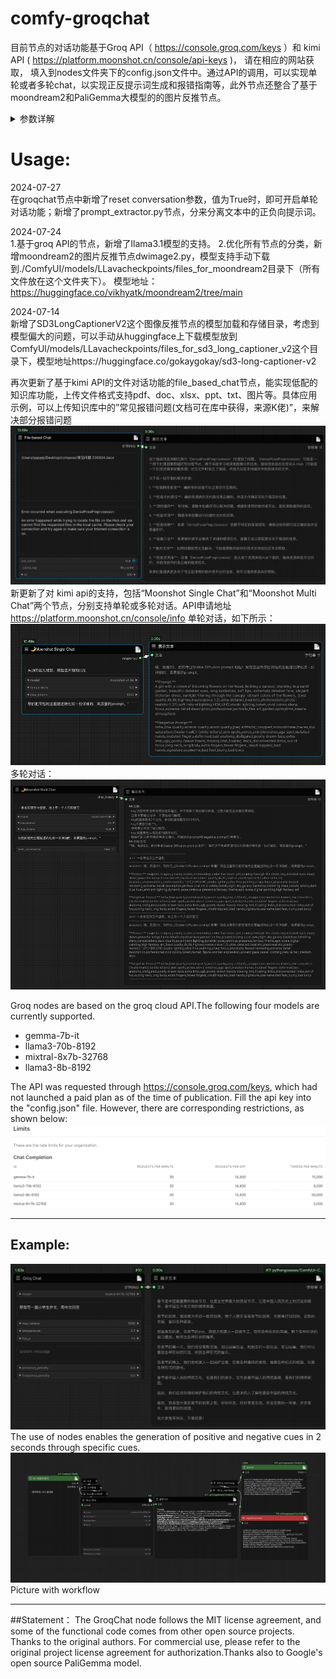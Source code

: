 # comfy-groqchat
目前节点的对话功能基于Groq API（ https://console.groq.com/keys ）和 kimi API  ( https://platform.moonshot.cn/console/api-keys )， 请在相应的网站获取，  填入到nodes文件夹下的config.json文件中。通过API的调用，可以实现单轮或者多轮chat，以实现正反提示词生成和报错指南等，此外节点还整合了基于moondream2和PaliGemma大模型的的图片反推节点。
<details>
presence_penalty（存在惩罚）和frequency_penalty （频率惩罚）这两个参数的作用： `presence_penalty` 和 `frequency_penalty` 是用于控制语言模型输出多样性和重复性的参数。让我详细解释一下它们的作用：
1. presence_penalty（存在惩罚）:
   - 范围通常是 -2.0 到 2.0。
   - 这个参数用于惩罚新token基于它们是否已经出现在文本中。
   - 正值会增加模型谈论新主题的可能性。
   - 负值会使模型更倾向于重复已经说过的内容。
   - 值为0时不会有影响。

2. frequency_penalty（频率惩罚）:
   - 范围通常也是 -2.0 到 2.0。
   - 这个参数根据新token到目前为止在文本中出现的频率来惩罚它们。
   - 正值会降低模型逐字重复同样短语的可能性。
   - 负值会鼓励模型重复常用词。
   - 值为0时不会有影响。

这两个参数的主要区别：
- `presence_penalty` 只关心一个token是否出现过，不管出现了多少次。
- `frequency_penalty` 则考虑了一个token出现的次数，出现次数越多，惩罚越大。

使用示例：
1. 如果你想要模型产生更多样化的内容，可以设置较高的正值，例如：
   ```python
   presence_penalty=0.6, frequency_penalty=0.8
   ```

2. 如果你希望模型更专注于特定主题，可以使用较低的值或轻微的负值，例如：
   ```python
   presence_penalty=0, frequency_penalty=-0.2
   ```

3. 对于大多数一般用途，保持这两个值为0或接近0通常效果不错：
   ```python
   presence_penalty=0, frequency_penalty=0
   ```
此外在groqchat.py节点中，temperature和top_p是用于控制语言模型输出的随机性和多样性的两个重要参数。

1. temperature（温度）:
   - 范围通常是0到2.0，默认值通常为0.7。
   - 控制输出的随机性。
   - 较低的值（接近0）会使输出更加确定性和一致，模型更倾向于选择最可能的下一个词。
   - 较高的值会增加随机性，使输出更加多样化和创造性，但可能也会引入更多不相关或不连贯的内容。
   - 当temperature为0时，模型总是选择最可能的下一个词，结果变得完全确定。

2. top_p（核采样）:
   - 范围是0到1.0，默认值通常为1.0。
   - 这是一种称为"核采样"的替代性采样方法。
   - top_p控制模型考虑的词的累积概率阈值。
   - 例如，如果top_p设为0.9，模型将仅考虑累积概率达到90%的最可能的词。
   - 较低的值会使输出更加集中和确定，而较高的值允许更多的多样性。

这两个参数的使用建议：

1. 对于需要高度一致性和准确性的任务（如问答或事实生成），使用较低的temperature（如0.3-0.5）或较低的top_p值。

2. 对于创意写作或需要更多多样性的任务，使用较高的temperature（如0.7-1.0）或接近1的top_p值。

3. 通常不同时调整这两个参数，而是选择其中一个进行调整。temperature更常用，而top_p在某些特定场景下可能更有效。

4. 实际应用中，这些参数的最佳值往往需要通过实验来确定，因为它们的效果可能因任务和所需输出类型而异。

在groqchat.py节点中，这两个参数允许用户根据具体需求调整模型输出的特性，从而在一致性和创造性之间找到适当的平衡。
且在实际应用中，这些参数的最佳值往往需要通过实验来确定，因为它们的效果可能因不同的任务和所需的输出类型而异。对于Groq的API，你可能需要查看其文档以确认这些参数是否完全按照上述方式工作，因为不同的AI服务提供商可能会有细微的实现差异。
<summary>参数详解</summary>
</details> 

# Usage:
2024-07-27  
在groqchat节点中新增了reset conversation参数，值为True时，即可开启单轮对话功能；新增了prompt_extractor.py节点，分来分离文本中的正负向提示词。 

2024-07-24  
1.基于groq API的节点，新增了llama3.1模型的支持。
2.优化所有节点的分类，新增moondream2的图片反推节点dwimage2.py，模型支持手动下载到./ComfyUI/models/LLavacheckpoints/files_for_moondream2目录下（所有文件放在这个文件夹下）。 模型地址：https://huggingface.co/vikhyatk/moondream2/tree/main

2024-07-14  
新增了SD3LongCaptionerV2这个图像反推节点的模型加载和存储目录，考虑到模型偏大的问题，可以手动从huggingface上下载模型放到ComfyUl/models/LLavacheckpoints/files_for_sd3_long_captioner_v2这个目录下，模型地址https://huggingface.co/gokaygokay/sd3-long-captioner-v2

再次更新了基于kimi API的文件对话功能的file_based_chat节点，能实现低配的知识库功能，上传文件格式支持pdf、doc、xlsx、ppt、txt、图片等。具体应用示例，可以上传知识库中的”常见报错问题(文档可在库中获得，来源K佬)”，来解决部分报错问题
![](image/demo02.png)
新更新了对 kimi api的支持，包括“Moonshot Single Chat”和“Moonshot Multi Chat”两个节点，分别支持单轮或多轮对话。API申请地址 https://platform.moonshot.cn/console/info
单轮对话，如下所示：
![](image/single.png)
多轮对话：
![](image/multi.png)

Groq nodes are based on the groq cloud API.The following four models are currently supported.
* gemma-7b-it
* llama3-70b-8192
* mixtral-8x7b-32768
* llama3-8b-8192

The API was requested through https://console.groq.com/keys, which had not launched a paid plan as of the time of publication. Fill the api key into the "config.json" file.
However, there are corresponding restrictions, as shown below:
![](image/limits.png)
____
## Example:
![](image/workflow.png)
The use of nodes enables the generation of positive and negative cues in 2 seconds through specific cues.
![](image/prompt_workflow.png)
Picture with workflow
____
##Statement：
The GroqChat node follows the MIT license agreement, and some of the functional code comes from other open source projects. Thanks to the original authors. For commercial use, please refer to the original project license agreement for authorization.Thanks also to Google's open source PaliGemma model.

